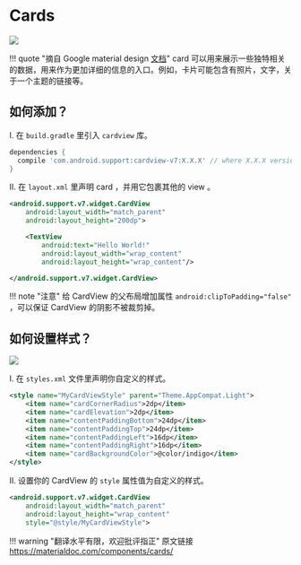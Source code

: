 # Cards

![](../images/cards.png)

!!! quote "摘自 Google material design [文档](https://www.google.com/design/spec/components/cards.html#)"
    card 可以用来展示一些独特相关的数据，用来作为更加详细的信息的入口。例如，卡片可能包含有照片，文字，关于一个主题的链接等。

## 如何添加？

I. 在 `build.gradle` 里引入 `cardview` 库。

```groovy
dependencies {
  compile 'com.android.support:cardview-v7:X.X.X' // where X.X.X version
}
```

II. 在 `layout.xml` 里声明 card ，并用它包裹其他的 view 。

```xml
<android.support.v7.widget.CardView
    android:layout_width="match_parent"
    android:layout_height="200dp">

    <TextView
        android:text="Hello World!"
        android:layout_width="wrap_content"
        android:layout_height="wrap_content"/>

</android.support.v7.widget.CardView>
```

!!! note "注意"
    给 CardView 的父布局增加属性 `android:clipToPadding="false"` ，可以保证 CardView 的阴影不被裁剪掉。

## 如何设置样式？

![](../images/cards-styled.png)

I. 在 `styles.xml` 文件里声明你自定义的样式。

```xml
<style name="MyCardViewStyle" parent="Theme.AppCompat.Light">
    <item name="cardCornerRadius">2dp</item>
    <item name="cardElevation">2dp</item>
    <item name="contentPaddingBottom">24dp</item>
    <item name="contentPaddingTop">24dp</item>
    <item name="contentPaddingLeft">16dp</item>
    <item name="contentPaddingRight">16dp</item>
    <item name="cardBackgroundColor">@color/indigo</item>
</style>
```

II. 设置你的 CardView 的 `style` 属性值为自定义的样式。

```xml
<android.support.v7.widget.CardView
    android:layout_width="match_parent"
    android:layout_height="wrap_content"
    style="@style/MyCardViewStyle">
```
!!! warning "翻译水平有限，欢迎批评指正"
    原文链接 https://materialdoc.com/components/cards/